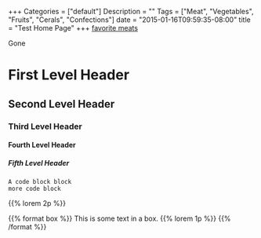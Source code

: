 +++
Categories = ["default"]
Description = ""
Tags = ["Meat", "Vegetables", "Fruits", "Cerals", "Confections"]
date = "2015-01-16T09:59:35-08:00"
title = "Test Home Page"
+++
[favorite meats](/meat/favs)

Gone

# First Level Header

## Second Level Header

### Third Level Header

#### Fourth Level Header

##### Fifth Level Header

    A code block block
    more code block

 {{% lorem 2p %}}

 {{% format box %}}
 This is some text in a box.
 {{% lorem 1p %}}
 {{% /format %}}
